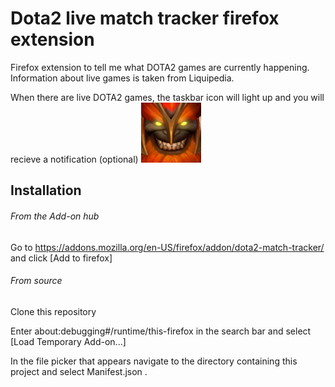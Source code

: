 # Dota2 live match tracker firefox extension
Firefox extension to tell me what DOTA2 games are currently happening. Information about live games is taken from Liquipedia.

When there are live DOTA2 games, the taskbar icon will light up and you will recieve a notification (optional)
![Icon](/icons/active-96.png)

## Installation

###### From the Add-on hub
Go to https://addons.mozilla.org/en-US/firefox/addon/dota2-match-tracker/ and click [Add to firefox]

###### From source
Clone this repository

Enter about:debugging#/runtime/this-firefox in the search bar and select [Load Temporary Add-on...]

In the file picker that appears navigate to the directory containing this project and select Manifest.json .
